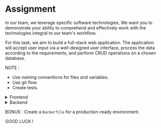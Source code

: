 # Assignment


In our team, we leverage specific software technologies, We want you to demonstrate your ability to comprehend and effectively work with the technologies integral to our team's workflow.

For this task, we aim to build a full-stack web application. The application will accept user input via a well-designed user interface, process the data according to the requirements, and perform CRUD operations on a chosen database.

NOTE : 
- Use naming conventions for files and variables.   
- Use git flow.    
- Create tests.

  

<details>
  <summary>Frontend</summary>  
- Make the UI simmilar to this [example](https://shorturl.at/qCIY5) as much as you can.  
- Create an initial screen for uploding files using drag and drop box and also using the file explorer.   
- Create a feature that enables the user to view ongoing file uploads.
- Create a new window that shows the folowing statistics :  
    - Upload time compared to file size.  
    - Average file size categorized by file type.  
    - Segregation of file types based on upload success and failure rates.   
    - Sorting files by upload date and total daily size.  

</details>

<details>
  <summary>Backend</summary>

  - Deploy the infrastructure from the `docker-compose.yaml` file.
  - Create a server for the UI and Preform validations on files.
  - Extract metadata and store it .  
  - store the files , and check for duplications.  
     

</details>


BONUS : Create a `Dockerfile` for a production-ready environment.    

  
GOOD LUCK ! 
